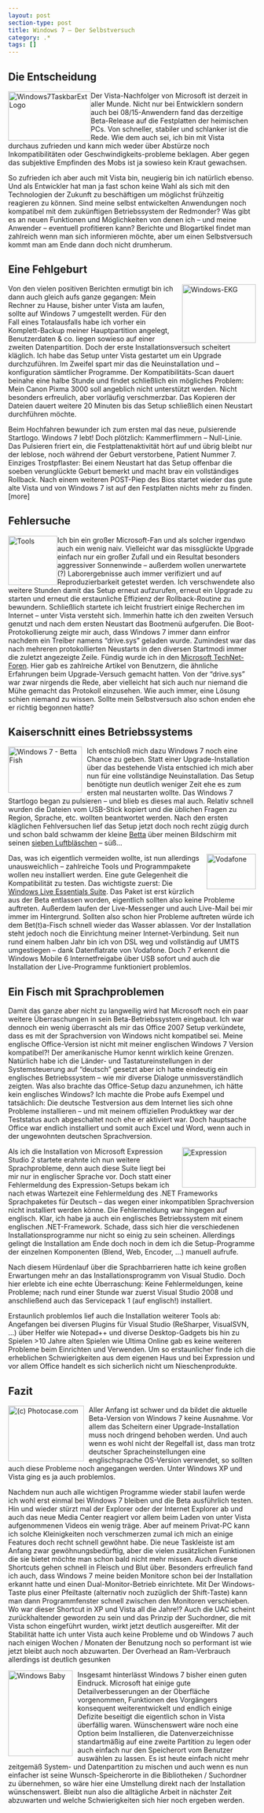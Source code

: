 ```yaml
---
layout: post
section-type: post
title: Windows 7 – Der Selbstversuch
category: .*
tags: []
---
```

<h2>Die Entscheidung</h2>
<p><img style="border-right: 0px; border-top: 0px; display: inline; margin: 0px; border-left: 0px; border-bottom: 0px" title="Windows7TaskbarExtLogo" src="http://anheledirwp.blob.core.windows.net/wordpress/2009/01/Windows7TaskbarExtLogo_3.png" border="0" alt="Windows7TaskbarExtLogo" width="168" height="100" align="left" /> Der Vista-Nachfolger von Microsoft ist derzeit in aller Munde. Nicht nur bei Entwicklern sondern auch bei 08/15-Anwendern fand das derzeitige Beta-Release auf die Festplatten der heimischen PCs. Von schneller, stabiler und schlanker ist die Rede. Wie dem auch sei, ich bin mit Vista durchaus zufrieden und kann mich weder &uuml;ber Abst&uuml;rze noch Inkompatibilit&auml;ten oder Geschwindigkeits-probleme beklagen. Aber gegen das subjektive Empfinden des Mobs ist ja sowieso kein Kraut gewachsen.</p>
<p>So zufrieden ich aber auch mit Vista bin, neugierig bin ich nat&uuml;rlich ebenso. Und als Entwickler hat man ja fast schon keine Wahl als sich mit den Technologien der Zukunft zu besch&auml;ftigen um m&ouml;glichst fr&uuml;hzeitig reagieren zu k&ouml;nnen. Sind meine selbst entwickelten Anwendungen noch kompatibel mit dem zuk&uuml;nftigen Betriebssystem der Redmonder? Was gibt es an neuen Funktionen und M&ouml;glichkeiten von denen ich &ndash; und meine Anwender &ndash; eventuell profitieren kann? Berichte und Blogartikel findet man zahlreich wenn man sich informieren m&ouml;chte, aber um einen Selbstversuch kommt man am Ende dann doch nicht drumherum.</p>
<h2>Eine Fehlgeburt</h2>
<p><a rel="lightbox" href="http://static.gordon-breuer.de/img/Windows7ManagedTaskbarAPI_9672/Windows-EKG_4.jpg"><img style="border-right: 0px; border-top: 0px; display: inline; margin: 0px 0px 0px 10px; border-left: 0px; border-bottom: 0px" title="Windows-EKG" src="http://anheledirwp.blob.core.windows.net/wordpress/2009/01/Windows-EKG_thumb_1.jpg" border="0" alt="Windows-EKG" width="150" height="119" align="right" /></a> Von den vielen positiven Berichten ermutigt bin ich dann auch gleich aufs ganze gegangen: Mein Rechner zu Hause, bisher unter Vista am laufen, sollte auf Windows 7 umgestellt werden. F&uuml;r den Fall eines Totalausfalls habe ich vorher ein Komplett-Backup meiner Hauptpartition angelegt, Benutzerdaten &amp; co. liegen sowieso auf einer zweiten Datenpartition. Doch der erste Installationsversuch scheitert kl&auml;glich. Ich habe das Setup unter Vista gestartet um ein Upgrade durchzuf&uuml;hren. Im Zweifel spart mir das die Neuinstallation und &ndash;konfiguration s&auml;mtlicher Programme. Der Kompatibilit&auml;ts-Scan dauert beinahe eine halbe Stunde und findet schlie&szlig;lich ein m&ouml;gliches Problem: Mein Canon Pixma 3000 soll angeblich nicht unterst&uuml;tzt werden. Nicht besonders erfreulich, aber vorl&auml;ufig verschmerzbar. Das Kopieren der Dateien dauert weitere 20 Minuten bis das Setup schlie&szlig;lich einen Neustart durchf&uuml;hren m&ouml;chte.</p>
<p>Beim Hochfahren bewunder ich zum ersten mal das neue, pulsierende Startlogo. Windows 7 lebt! Doch pl&ouml;tzlich: Kammerflimmern &ndash; Null-Linie. Das Pulsieren friert ein, die Festplattenaktivit&auml;t h&ouml;rt auf und &uuml;brig bleibt nur der leblose, noch w&auml;hrend der Geburt verstorbene, Patient Nummer 7. Einziges Trostpflaster: Bei einem Neustart hat das Setup offenbar die soeben verungl&uuml;ckte Geburt bemerkt und macht brav ein vollst&auml;ndiges Rollback. Nach einem weiteren POST-Piep des Bios startet wieder das gute alte Vista und von Windows 7 ist auf den Festplatten nichts mehr zu finden. [more]</p>
<h2>Fehlersuche</h2>
<p><a rel="lightbox" href="http://static.gordon-breuer.de/img/Windows7ManagedTaskbarAPI_9672/Tools_2.png"><img style="border-right: 0px; border-top: 0px; display: inline; margin-left: 0px; border-left: 0px; margin-right: 0px; border-bottom: 0px" title="Tools" src="http://anheledirwp.blob.core.windows.net/wordpress/2009/01/Tools_thumb.png" border="0" alt="Tools" width="100" height="100" align="left" /></a> Ich bin ein gro&szlig;er Microsoft-Fan und als solcher irgendwo auch ein wenig naiv. Vielleicht war das missgl&uuml;ckte Upgrade einfach nur ein gro&szlig;er Zufall und ein Resultat besonders aggressiver Sonnenwinde &ndash; au&szlig;erdem wollen unerwartete (?) Laborergebnisse auch immer verifiziert und auf Reproduzierbarkeit getestet werden. Ich verschwendete also weitere Stunden damit das Setup erneut aufzurufen, erneut ein Upgrade zu starten und erneut die erstaunliche Effizienz der Rollback-Routine zu bewundern. Schlie&szlig;lich startete ich leicht frustriert einige Recherchen im Internet &ndash; unter Vista versteht sich. Immerhin hatte ich den zweiten Versuch genutzt und nach dem ersten Neustart das Bootmen&uuml; aufgerufen. Die Boot-Protokollierung zeigte mir auch, dass Windows 7 immer dann einfror nachdem ein Treiber namens &ldquo;drive.sys&rdquo; geladen wurde. Zumindest war das nach mehreren protokollierten Neustarts in den diversen Startmodi immer die zuletzt angezeigte Zeile. F&uuml;ndig wurde ich in den <a href="http://social.technet.microsoft.com/Forums/en/category/w7itpro/" target="_blank">Microsoft TechNet-Foren</a>. Hier gab es zahlreiche Artikel von Benutzern, die &auml;hnliche Erfahrungen beim Upgrade-Versuch gemacht hatten. Von der &ldquo;drive.sys&rdquo; war zwar nirgends die Rede, aber vielleicht hat sich auch nur niemand die M&uuml;he gemacht das Protokoll einzusehen. Wie auch immer, eine L&ouml;sung schien niemand zu wissen. Sollte mein Selbstversuch also schon enden ehe er richtig begonnen hatte?</p>
<h2>Kaiserschnitt eines Betriebssystems</h2>
<p><a rel="lightbox" href="http://static.gordon-breuer.de/img/Windows7ManagedTaskbarAPI_9672/img24_2.jpg"><img style="border-right: 0px; border-top: 0px; display: inline; margin: 0px 10px 0px 0px; border-left: 0px; border-bottom: 0px" title="Windows 7 - Betta Fish" src="http://anheledirwp.blob.core.windows.net/wordpress/2009/01/img24_thumb.jpg" border="0" alt="Windows 7 - Betta Fish" width="150" height="94" align="left" /></a> Ich entschlo&szlig; mich dazu Windows 7 noch eine Chance zu geben. Statt einer Upgrade-Installation &uuml;ber das bestehende Vista entschied ich mich aber nun f&uuml;r eine vollst&auml;ndige Neuinstallation. Das Setup ben&ouml;tigte nun deutlich weniger Zeit ehe es zum ersten mal neustarten wollte. Das Windows 7 Startlogo began zu pulsieren &ndash; und blieb es dieses mal auch. Relativ schnell wurden die Dateien vom USB-Stick kopiert und die &uuml;blichen Fragen zu Region, Sprache, etc. wollten beantwortet werden. Nach den ersten kl&auml;glichen Fehlversuchen lief das Setup jetzt doch noch recht z&uuml;gig durch und schon bald schwamm der kleine <a href="http://de.wikipedia.org/wiki/Siamesischer_Kampffisch" target="_blank">Betta</a> &uuml;ber meinen Bildschirm mit seinen <a href="http://blogs.technet.com/sieben/archive/2009/01/15/neues-maskottchen-f-r-windows-7.aspx" target="_blank">sieben Luftbl&auml;schen</a> &ndash; s&uuml;&szlig;&hellip;</p>
<p><img style="border-right: 0px; border-top: 0px; display: inline; margin: 0px 0px 0px 10px; border-left: 0px; border-bottom: 0px" title="Vodafone" src="http://anheledirwp.blob.core.windows.net/wordpress/2009/01/Vodafone_3.jpg" border="0" alt="Vodafone" width="100" height="72" align="right" /> Das, was ich eigentlich vermeiden wollte, ist nun allerdings unausweichlich &ndash; zahlreiche Tools und Programmpakete wollen neu installiert werden. Eine gute Gelegenheit die Kompatibilit&auml;t zu testen. Das wichtigste zuerst: Die <a href="http://download.live.com/" target="_blank">Windows Live Essentials Suite</a>. Das Paket ist erst k&uuml;rzlich aus der Beta entlassen worden, eigentlich sollten also keine Probleme auftreten. Au&szlig;erdem laufen der Live-Messenger und auch Live-Mail bei mir immer im Hintergrund. Sollten also schon hier Probleme auftreten w&uuml;rde ich dem Bet(t)a-Fisch schnell wieder das Wasser ablassen. Vor der Installation steht jedoch noch die Einrichtung meiner Internet-Verbindung. Seit nun rund einem halben Jahr bin ich von DSL weg und vollst&auml;ndig auf UMTS umgestiegen &ndash; dank Datenflatrate von Vodafone. Doch 7 erkennt die Windows Mobile 6 Internetfreigabe &uuml;ber USB sofort und auch die Installation der Live-Programme funktioniert problemlos.</p>
<h2>Ein Fisch mit Sprachproblemen</h2>
<p>Damit das ganze aber nicht zu langweilig wird hat Microsoft noch ein paar weitere &Uuml;berraschungen in sein Beta-Betriebssystem eingebaut. Ich war dennoch ein wenig &uuml;berrascht als mir das Office 2007 Setup verk&uuml;ndete, dass es mit der Sprachversion von Windows nicht kompatibel sei. Meine englische Office-Version ist nicht mit meiner englischen Windows 7 Version kompatibel?! Der amerikanische Humor kennt wirklich keine Grenzen. Nat&uuml;rlich habe ich die L&auml;nder- und Tastatureinstellungen in der Systemsteuerung auf &ldquo;deutsch&rdquo; gesetzt aber ich hatte eindeutig ein englisches Betriebssystem &ndash; wie mir diverse Dialoge unmissverst&auml;ndlich zeigten. Was also brachte das Office-Setup dazu anzunehmen, ich h&auml;tte kein englisches Windows? Ich machte die Probe aufs Exempel und tats&auml;chlich: Die deutsche Testversion aus dem Internet lies sich ohne Probleme installieren &ndash; und mit meinem offiziellen Produktkey war der Teststatus auch abgeschaltet noch ehe er aktiviert war. Doch hauptsache Office war endlich installiert und somit auch Excel und Word, wenn auch in der ungewohnten deutschen Sprachversion.</p>
<p><img style="border-right: 0px; border-top: 0px; display: inline; margin: 0px 0px 0px 10px; border-left: 0px; border-bottom: 0px" title="Expression" src="http://anheledirwp.blob.core.windows.net/wordpress/2009/01/Expression_3.png" border="0" alt="Expression" width="150" height="82" align="right" /> Als ich die Installation von Microsoft Expression Studio 2 startete erahnte ich nun weitere Sprachprobleme, denn auch diese Suite liegt bei mir nur in englischer Sprache vor. Doch statt einer Fehlermeldung des Expression-Setups bekam ich nach etwas Wartezeit eine Fehlermeldung des .NET Frameworks Sprachpaketes f&uuml;r Deutsch &ndash; das wegen einer inkompatiblen Sprachversion nicht installiert werden k&ouml;nne. Die Fehlermeldung war hingegen auf englisch. Klar, ich habe ja auch ein englisches Betriebssystem mit einem englischen .NET-Framework. Schade, dass sich hier die verschiedenen Installationsprogramme nur nicht so einig zu sein scheinen. Allerdings gelingt die Installation am Ende doch noch in dem ich die Setup-Programme der einzelnen Komponenten (Blend, Web, Encoder, &hellip;) manuell aufrufe.</p>
<p>Nach diesem H&uuml;rdenlauf &uuml;ber die Sprachbarrieren hatte ich keine gro&szlig;en Erwartungen mehr an das Installationsprogramm von Visual Studio. Doch hier erlebte ich eine echte &Uuml;berraschung: Keine Fehlermeldungen, keine Probleme; nach rund einer Stunde war zuerst Visual Studio 2008 und anschlie&szlig;end auch das Servicepack 1 (auf englisch!) installiert.</p>
<p>Erstaunlich problemlos lief auch die Installation weiterer Tools ab: Angefangen bei diversen Plugins f&uuml;r Visual Studio (ReSharper, VisualSVN, &hellip;) &uuml;ber Helfer wie Notepad++ und diverse Desktop-Gadgets bis hin zu Spielen &gt;10 Jahre alten Spielen wie Ultima Online gab es keine weiteren Probleme beim Einrichten und Verwenden. Um so erstaunlicher finde ich die erheblichen Schwierigkeiten aus dem eigenen Haus und bei Expression und vor allem Office handelt es sich sicherlich nicht um Nieschenprodukte.</p>
<h2>Fazit</h2>
<p><img style="border-right: 0px; border-top: 0px; display: inline; margin: 0px 10px 0px 0px; border-left: 0px; border-bottom: 0px" title="(c) Photocase.com" src="http://anheledirwp.blob.core.windows.net/wordpress/2009/01/photocase4bwya24bv644_3.jpg" border="0" alt="(c) Photocase.com" width="154" height="113" align="left" /> Aller Anfang ist schwer und da bildet die aktuelle Beta-Version von Windows 7 keine Ausnahme. Vor allem das Scheitern einer Upgrade-Installation muss noch dringend behoben werden. Und auch wenn es wohl nicht der Regelfall ist, dass man trotz deutscher Spracheinstellungen eine englischsprache OS-Version verwendet, so sollten auch diese Probleme noch angegangen werden. Unter Windows XP und Vista ging es ja auch problemlos.</p>
<p>Nachdem nun auch alle wichtigen Programme wieder stabil laufen werde ich wohl erst einmal bei Windows 7 bleiben und die Beta ausf&uuml;hrlich testen. Hin und wieder st&uuml;rzt mal der Explorer oder der Internet Explorer ab und auch das neue Media Center reagiert vor allem beim Laden von unter Vista aufgenommenen Videos ein wenig tr&auml;ge. Aber auf meinem Privat-PC kann ich solche Kleinigkeiten noch verschmerzen zumal ich mich an einige Features doch recht schnell gew&ouml;hnt habe. Die neue Taskleiste ist am Anfang zwar gew&ouml;hnungsbed&uuml;rftig, aber die vielen zus&auml;tzlichen Funktionen die sie bietet m&ouml;chte man schon bald nicht mehr missen. Auch diverse Shortcuts gehen schnell in Fleisch und Blut &uuml;ber. Besonders erfreulich fand ich auch, dass Windows 7 meine beiden Monitore schon bei der Installation erkannt hatte und einen Dual-Monitor-Betrieb einrichtete. Mit Der Windows-Taste plus einer Pfeiltaste (alternativ noch zuz&uuml;glich der Shift-Taste) kann man dann Programmfenster schnell zwischen den Monitoren verschieben. Wo war dieser Shortcut in XP und Vista all die Jahre!? Auch die UAC scheint zur&uuml;ckhaltender geworden zu sein und das Prinzip der Suchordner, die mit Vista schon eingef&uuml;hrt wurden, wirkt jetzt deutlich ausgereifter. Mit der Stabilit&auml;t hatte ich unter Vista auch keine Probleme und ob Windows 7 auch nach einigen Wochen / Monaten der Benutzung noch so performant ist wie jetzt bleibt auch noch abzuwarten. Der Overhead an Ram-Verbrauch allerdings ist deutlich gesunken</p>
<p><img style="border-right: 0px; border-top: 0px; display: inline; margin: 0px 10px 0px 0px; border-left: 0px; border-bottom: 0px" title="Windows Baby" src="http://anheledirwp.blob.core.windows.net/wordpress/2009/01/Vista-Baby_3.jpg" border="0" alt="Windows Baby" width="131" height="174" align="left" /> Insgesamt hinterl&auml;sst Windows 7 bisher einen guten Eindruck. Microsoft hat einige gute Detailverbesserungen an der Oberfl&auml;che vorgenommen, Funktionen des Vorg&auml;ngers konsequent weiterentwickelt und endlich einige Defizite beseitigt die eigentlich schon in Vista &uuml;berf&auml;llig waren. W&uuml;nschenswert w&auml;re noch eine Option beim Installieren, die Datenverzeichnisse standartm&auml;&szlig;ig auf eine zweite Partition zu legen oder auch einfach nur den Speicherort vom Benutzer ausw&auml;hlen zu lassen. Es ist heute einfach nicht mehr zeitgem&auml;&szlig; System- und Datenpartition zu mischen und auch wenn es nun einfacher ist seine Wunsch-Speicherorte in die Bibliotheken / Suchordner zu &uuml;bernehmen, so w&auml;re hier eine Umstellung direkt nach der Installation w&uuml;nschenswert. Bleibt nun also die allt&auml;gliche Arbeit in n&auml;chster Zeit abzuwarten und welche Schwierigkeiten sich hier noch ergeben werden.</p>
